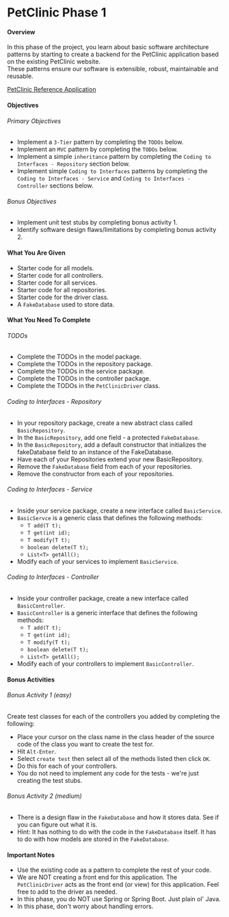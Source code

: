 # PetClinic Phase 1

#### Overview
In this phase of the project, you learn about basic software architecture patterns by starting to create a backend for the PetClinic application based on the existing PetClinic website.   
These patterns ensure our software is extensible, robust, maintainable and reusable.

[PetClinic Reference Application](http://petclinic.cognizantacademy.com)

#### Objectives
###### Primary Objectives

* Implement a `3-Tier` pattern by completing the `TODOs` below.
* Implement an `MVC` pattern by completing the `TODOs` below.
* Implement a simple `inheritance` pattern by completing the `Coding to Interfaces - Repository` section below.
* Implement simple `Coding to Interfaces` patterns by completing the `Coding to Interfaces - Service` and `Coding to Interfaces - Controller` sections below.

###### Bonus Objectives
* Implement unit test stubs by completing bonus activity 1.
* Identify software design flaws/limitations by completing bonus activity 2.

#### What You Are Given

* Starter code for all models.
* Starter code for all controllers.
* Starter code for all services.
* Starter code for all repositories.
* Starter code for the driver class.
* A `FakeDatabase` used to store data.

#### What You Need To Complete

###### TODOs
* Complete the TODOs in the model package.
* Complete the TODOs in the repository package.
* Complete the TODOs in the service package.
* Complete the TODOs in the controller package.
* Complete the TODOs in the `PetClinicDriver` class.

###### Coding to Interfaces - Repository
* In your repository package, create a new abstract class called `BasicRepository`.  
* In the `BasicRepository`, add one field - a protected `FakeDatabase`.
* In the `BasicRepository`, add a default constructor that initializes the fakeDatabase field to an instance of the FakeDatabase.
* Have each of your Repositories extend your new BasicRepository.
* Remove the `FakeDatabase` field from each of your repositories.
* Remove the constructor from each of your repositories.

###### Coding to Interfaces - Service
* Inside your service package, create a new interface called `BasicService`.
* `BasicServce` is a generic class that defines the following methods:
  - `T add(T t);`
  - `T get(int id);`
  - `T modify(T t);`
  - `boolean delete(T t);`
  - `List<T> getAll();`
* Modify each of your services to implement `BasicService`.

###### Coding to Interfaces - Controller
* Inside your controller package, create a new interface called `BasicController`.
* `BasicController` is a generic interface that defines the following methods:
  - `T add(T t);`
  - `T get(int id);`
  - `T modify(T t);`
  - `boolean delete(T t);`
  - `List<T> getAll();`
* Modify each of your controllers to implement `BasicController`.

#### Bonus Activities
###### Bonus Activity 1 (easy) 
Create test classes for each of the controllers you added by completing the following:
* Place your cursor on the class name in the class header of the source code of the class you want to create the test for.
* Hit `Alt-Enter`.
* Select `create test` then select all of the methods listed then click `OK`.
* Do this for each of your controllers.
* You do not need to implement any code for the tests - we're just creating the test stubs.

###### Bonus Activity 2 (medium)
* There is a design flaw in the `FakeDatabase` and how it stores data.  See if you can figure out what it is.
* Hint:  It has nothing to do with the code in the `FakeDatabase` itself.  It has to do with how models are stored in the `FakeDatabase`.

#### Important Notes
* Use the existing code as a pattern to complete the rest of your code.
* We are NOT creating a front end for this application.  The `PetClinicDriver` acts as the front end (or view) for this application. Feel free to add to the driver as needed.
* In this phase, you do NOT use Spring or Spring Boot.  Just plain ol' Java.
* In this phase, don't worry about handling errors.